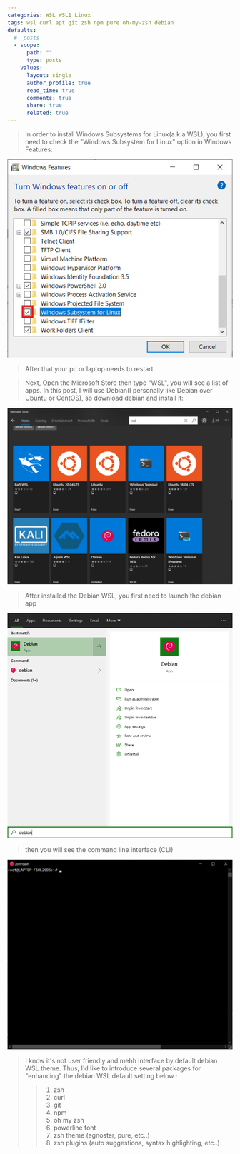```yaml
---
categories: WSL WSL1 Linux
tags: wsl curl apt git zsh npm pure oh-my-zsh debian
defaults:
  # _posts
  - scope:
      path: ""
      type: posts
    values:
      layout: single
      author_profile: true
      read_time: true
      comments: true
      share: true
      related: true
---
```

> In order to install Windows Subsystems for Linux(a.k.a WSL), you first need to check the "Windows Subsystem for Linux" option in Windows Features:

![Windows Features](/assets/images/posts/2020-06-25/01.png)

> After that your pc or laptop needs to restart.

> Next, Open the Microsoft Store then type "WSL", you will see a list of apps. In this post, I will use Debian(I personally like Debian over Ubuntu or CentOS), so download debian and install it:

![Microsoft Store](/assets/images/posts/2020-06-25/02.png)

> After installed the Debian WSL, you first need to launch the debian app

![Microsoft Store](/assets/images/posts/2020-06-25/03.png)

> then you will see the command line interface (CLI)

![Microsoft Store](/assets/images/posts/2020-06-25/04.png)

> I know it's not user friendly and mehh interface by default debian WSL theme.
> Thus, I'd like to introduce several packages for "enhancing" the debian WSL default setting below :
>> 1. zsh
>> 2. curl
>> 3. git
>> 4. npm
>> 5. oh my zsh
>> 6. powerline font
>> 7. zsh theme (agnoster, pure, etc..)
>> 8. zsh plugins (auto suggestions, syntax highlighting, etc..)

<!--- Author: Myungsik Kim -->